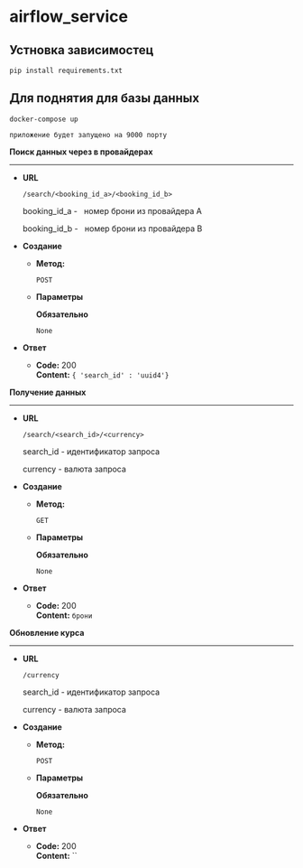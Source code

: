 # airflow_service

Устновка зависимостец
------

`pip install requirements.txt`

Для поднятия для базы данных
-----
`docker-compose up`


`приложение будет запущено на 9000 порту`


**Поиск данных через в провайдерах**
______

* **URL**

    `/search/<booking_id_a>/<booking_id_b>`
  
  booking_id_a -   номер брони из провайдера А
  
  booking_id_b -   номер брони из провайдера B
  
  
* **Cоздание**
  * **Метод:**

      `POST`
      
  * **Параметры** 
   
      **Обязательно**
      
     `None`


* **Ответ**

  * **Code:** 200 <br />
    **Content:** `{ 'search_id' : 'uuid4'}`


**Получение данных**
______

* **URL**

    `/search/<search_id>/<currency>`
  
  search_id - идентификатор запроса
  
  currency - валюта запроса
  
  
* **Cоздание**
  * **Метод:**

      `GET`
      
  * **Параметры** 
   
      **Обязательно**
      
     `None`


* **Ответ**

  * **Code:** 200 <br />
    **Content:** `брони`


**Обновление курса**
______

* **URL**

    `/currency`
  
  search_id - идентификатор запроса
  
  currency - валюта запроса
  
  
* **Cоздание**
  * **Метод:**

      `POST`
      
  * **Параметры** 
   
      **Обязательно**
      
     `None`


* **Ответ**

  * **Code:** 200 <br />
    **Content:** ``
    
